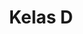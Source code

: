 ---
date:  ""
draft: false
title: "Kelas D"
cases:
    - lead: "Instruction 1"
      desc: "Lorem Ipsum is simply dummy text of the printing and typesetting industry. Lorem Ipsum has been the industry's standard"
      prev:
        file:
        link:
        audio:
        video:
        image:
    - lead: "Instruction 2"
      desc: "Lorem Ipsum is simply dummy text of the printing and typesetting industry. Lorem Ipsum has been the industry's standard"
      prev:
        file:
        link:
        audio:
        video:
        image:
    - lead: "Instruction 3"
      desc: "Lorem Ipsum is simply dummy text of the printing and typesetting industry. Lorem Ipsum has been the industry's standard"
      prev:
        file:
        link:
        audio:
        video:
        image:
    - lead: "Instruction 4"
      desc: "Lorem Ipsum is simply dummy text of the printing and typesetting industry. Lorem Ipsum has been the industry's standard"
      prev:
        file:
        link:
        audio:
        video:
        image:
submit:
    name: ""
    link: ""
    regs: ""
opened:
    year: 2025
    days: 1
    month: 7
    hours: 20
    minute: 15
closed:
    year: 2025
    days: 1
    month: 7
    hours: 20
    minute: 15 
metadata:
    index: false
    thumb: "cover.jpg"
    author: [ "Gibran Zizzami" ]
description: "Latihan untuk pendalaman pembelajaran array 1."
---
